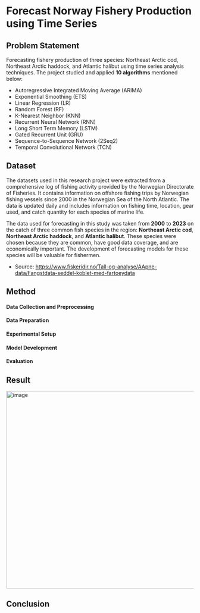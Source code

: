 # Forecast Norway Fishery Production using Time Series

## Problem Statement

Forecasting fishery production of three species: Northeast Arctic cod, Northeast Arctic haddock, and Atlantic halibut using time series analysis techniques. The project studied and applied **10 algorithms** mentioned below:
- Autoregressive Integrated Moving Average (ARIMA) 
- Exponential Smoothing (ETS)
- Linear Regression (LR)
- Random Forest (RF)
- K-Nearest Neighbor (KNN)
- Recurrent Neural Network (RNN) 
- Long Short Term Memory (LSTM)
- Gated Recurrent Unit (GRU) 
- Sequence-to-Sequence Network (2Seq2)
- Temporal Convolutional Network (TCN)

## Dataset
The datasets used in this research project were extracted from a comprehensive log of fishing activity provided by the Norwegian Directorate of Fisheries. It contains information on offshore fishing trips by Norwegian fishing vessels since 2000 in the Norwegian Sea of the North Atlantic. The data is updated daily and includes information on fishing time, location, gear used, and catch quantity for each species of marine life.

The data used for forecasting in this study was taken from **2000** to **2023** on the catch of three common fish species in the region: **Northeast Arctic cod**, **Northeast Arctic haddock**, and **Atlantic halibut**. These species were chosen because they are common, have good data coverage, and are economically important. The development of forecasting models for these species will be valuable for fishermen.

- Source: https://www.fiskeridir.no/Tall-og-analyse/AApne-data/Fangstdata-seddel-koblet-med-fartoeydata

## Method

#### Data Collection and Preprocessing

#### Data Preparation

#### Experimental Setup

#### Model Development

#### Evaluation


## Result

<img width="531" alt="image" src="https://github.com/ngochien1007/forecast-fish-production-using-time-series/assets/154615929/e3bad677-4a4c-46c9-9e1a-f4ca7e23d04f">

## Conclusion



  

